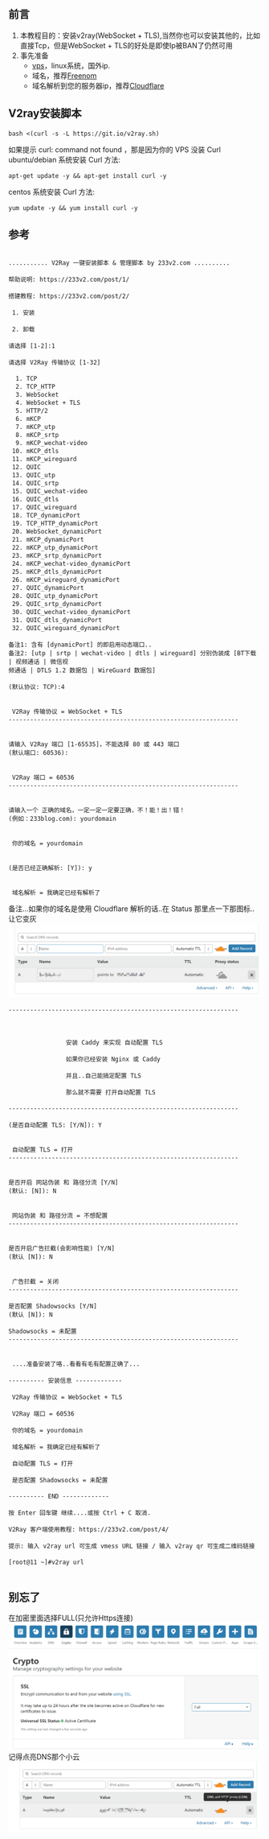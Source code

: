 ## 前言

1. 本教程目的：安装v2ray(WebSocket + TLS),当然你也可以安装其他的，比如直接Tcp，但是WebSocket + TLS的好处是即使Ip被BAN了仍然可用
2. 事先准备  
    * [vps](./vps.md)，linux系统，国外ip.
    * 域名，推荐[Freenom](https://freenom.com)
    * 域名解析到您的服务器ip，推荐[Cloudflare](https://Cloudflare.com)


## V2ray安装脚本
```
bash <(curl -s -L https://git.io/v2ray.sh)
```
如果提示 curl: command not found ，那是因为你的 VPS 没装 Curl
ubuntu/debian 系统安装 Curl 方法: 
```
apt-get update -y && apt-get install curl -y
```

centos 系统安装 Curl 方法: 
```
yum update -y && yum install curl -y
```

## 参考
```

........... V2Ray 一键安装脚本 & 管理脚本 by 233v2.com ..........

帮助说明: https://233v2.com/post/1/

搭建教程: https://233v2.com/post/2/

 1. 安装

 2. 卸载

请选择 [1-2]:1

请选择 V2Ray 传输协议 [1-32]

  1. TCP
  2. TCP_HTTP
  3. WebSocket
  4. WebSocket + TLS
  5. HTTP/2
  6. mKCP
  7. mKCP_utp
  8. mKCP_srtp
  9. mKCP_wechat-video
 10. mKCP_dtls
 11. mKCP_wireguard
 12. QUIC
 13. QUIC_utp
 14. QUIC_srtp
 15. QUIC_wechat-video
 16. QUIC_dtls
 17. QUIC_wireguard
 18. TCP_dynamicPort
 19. TCP_HTTP_dynamicPort
 20. WebSocket_dynamicPort
 21. mKCP_dynamicPort
 22. mKCP_utp_dynamicPort
 23. mKCP_srtp_dynamicPort
 24. mKCP_wechat-video_dynamicPort
 25. mKCP_dtls_dynamicPort
 26. mKCP_wireguard_dynamicPort
 27. QUIC_dynamicPort
 28. QUIC_utp_dynamicPort
 29. QUIC_srtp_dynamicPort
 30. QUIC_wechat-video_dynamicPort
 31. QUIC_dtls_dynamicPort
 32. QUIC_wireguard_dynamicPort

备注1: 含有 [dynamicPort] 的即启用动态端口..
备注2: [utp | srtp | wechat-video | dtls | wireguard] 分别伪装成 [BT下载 | 视频通话 | 微信视                                                                       频通话 | DTLS 1.2 数据包 | WireGuard 数据包]

(默认协议: TCP):4


 V2Ray 传输协议 = WebSocket + TLS
----------------------------------------------------------------


请输入 V2Ray 端口 [1-65535]，不能选择 80 或 443 端口
(默认端口: 60536):


 V2Ray 端口 = 60536
----------------------------------------------------------------


请输入一个 正确的域名，一定一定一定要正确，不！能！出！错！
(例如：233blog.com): yourdomain


 你的域名 = yourdomain
 
 
(是否已经正确解析: [Y]): y


 域名解析 = 我确定已经有解析了
 ```

 备注...如果你的域名是使用 Cloudflare 解析的话..在 Status 那里点一下那图标..让它变灰
![image](./image/v2ray/install-domain1.png)

```
----------------------------------------------------------------



                安装 Caddy 来实现 自动配置 TLS

                如果你已经安装 Nginx 或 Caddy

                并且..自己能搞定配置 TLS

                那么就不需要 打开自动配置 TLS

----------------------------------------------------------------

(是否自动配置 TLS: [Y/N]): Y


 自动配置 TLS = 打开
----------------------------------------------------------------


是否开启 网站伪装 和 路径分流 [Y/N]
(默认: [N]): N


 网站伪装 和 路径分流 = 不想配置
----------------------------------------------------------------


是否开启广告拦截(会影响性能) [Y/N]
(默认 [N]): N


 广告拦截 = 关闭
----------------------------------------------------------------

是否配置 Shadowsocks [Y/N]
(默认 [N]): N

Shadowsocks = 未配置
----------------------------------------------------------------


 ....准备安装了咯..看看有毛有配置正确了...

---------- 安装信息 -------------

 V2Ray 传输协议 = WebSocket + TLS

 V2Ray 端口 = 60536

 你的域名 = yourdomain

 域名解析 = 我确定已经有解析了

 自动配置 TLS = 打开

 是否配置 Shadowsocks = 未配置

---------- END -------------

按 Enter 回车键 继续....或按 Ctrl + C 取消.

V2Ray 客户端使用教程: https://233v2.com/post/4/

提示: 输入 v2ray url 可生成 vmess URL 链接 / 输入 v2ray qr 可生成二维码链接

[root@11 ~]#v2ray url


```

## 别忘了

在加密里面选择FULL(只允许Https连接)
![image](./image/v2ray/install-domain2.png)
记得点亮DNS那个小云
![image](./image/v2ray/install-domain3.png)
